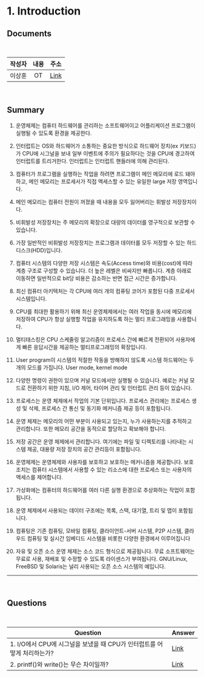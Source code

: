 #  1. Introduction

##  Documents

<br>

| 작성자 | 내용 | 주소 |
|:----:|:-----:|:-----:|
| 이상훈 | OT | [Link](../introduction/pdf/PPT.pdf)|

<br>

##  Summary


1. 운영체제는 컴퓨터 하드웨어를 관리하는 소프트웨어이고 어플리케이션 프로그램이 실행될 수 있도록 환경을 제공한다.

2. 인터럽트는 OS와 하드웨어가 소통하는 중요한 방식으로 하드웨어 장치(ex 키보드)가 CPU에 시그널을 보내 일부 이벤트에 주의가 필요하다는 것을 CPU에 경고하여 인터럽트를 트리거한다. 인터럽트는 인터럽트 핸들러에 의해 관리된다.

3. 컴퓨터가 프로그램을 실행하는 작업을 하려면 프로그램이 메인 메모리에 로드 돼야하고,
메인 메모리는 프로세서가 직접 액세스할 수 있는 유일한 large 저장 영역입니다.

4. 메인 메모리는 컴퓨터 전원이 꺼졌을 때 내용을 모두 잃어버리는 휘발성 저장장치이다.

5. 비휘발성 저장장치는 주 메모리의 확장으로 대량의 데이터를 영구적으로 보관할 수 있습니다.

6. 가장 일반적인 비휘발성 저장장치는 프로그램과 데이터를 모두 저장할 수 있는 하드디스크(HDD)입니다.

7. 컴퓨터 시스템의 다양한 저장 시스템은 속도(Access time)와 비용(cost)에 따라 계층 구조로 구성할 수 있습니다.
더 높은 레벨은 비싸지만 빠릅니다. 계층 아래로 이동하면 일반적으로 bit당 비용은 감소하는 반면
접근 시간은 증가합니다.

8. 최신 컴퓨터 아키텍처는 각 CPU에 여러 개의 컴퓨팅 코어가 포함된 다중 프로세서 시스템입니다.

9. CPU를 최대한 활용하기 위해 최신 운영체제에서는 여러 작업을 동시에 메모리에 저장하여 CPU가 항상 실행할 작업을 유지하도록 하는 멀티 프로그래밍을 사용합니다.

10. 멀티태스킹은 CPU 스케줄링 알고리즘이 프로세스 간에 빠르게 전환되어 사용자에게 빠른 응답시간을 제공하는 멀티프로그래밍의 확장입니다.

11. User program이 시스템의 적절한 작동을 방해하지 않도록 시스템 하드웨어는 두개의 모드를 가집니다. User mode, kernel mode

12. 다양한 명령이 권한이 있으며 커널 모드에서만 실행될 수 있습니다. 예로는 커널 모드로 전환하기 위한 지침, I/O 제어, 타이머 관리 및 인터럽트 관리 등이 있습니다.

13. 프로세스는 운영 체제에서 작업의 기본 단위입니다. 프로세스 관리에는 프로세스 생성 및 삭제, 프로세스 간 통신 및 동기화 메커니즘 제공 등이 포함됩니다.

14. 운영 체제는 메모리의 어떤 부분이 사용되고 있는지, 누가 사용하는지를 추적하고 관리합니다.
또한 메모리 공간을 동적으로 할당하고 확보해야 합니다.

15. 저장 공간은 운영 체제에서 관리합니다. 여기에는 파일 및 디렉토리를 나타내는 시스템 제공, 대용량 저장 장치의 공간 관리등이 포함됩니다.

16. 운영체제는 운영체제와 사용자를 보호하고 보호하는 메커니즘을 제공합니다.
보호 조치는 컴퓨터 시스템에서 사용할 수 있는 리소스에 대한 프로세스 또는 사용자의 액세스를 제어합니다.

17. 가상화에는 컴퓨터의 하드웨어를 여러 다른 실행 환경으로 추상화하는 작업이 포함됩니다.

18. 운영 체제에서 사용되는 데이터 구조에는 목록, 스택, 대기열, 트리 및 맵이 포함됩니다.

19. 컴퓨팅은 기존 컴퓨팅, 모바일 컴퓨팅, 클라이언트-서버 시스템, P2P 시스템, 클라우드 컴퓨팅 및 실시간 임베디드 시스템을 비롯한 다양한 환경에서 이루어집니다

20. 자유 및 오픈 소스 운영 체제는 소스 코드 형식으로 제공됩니다. 무료 소프트웨어는 무료로 사용, 재배포 및 수정할 수 있도록 라이센스가 부여됩니다. GNU/Linux, FreeBSD 및 Solaris는 널리 사용되는 오픈 소스 시스템의 예입니다.

--------------------------------------
<br>

##  Questions


<br>

|Question|Answer|
|--------------|--------------|
|1. I/O에서  CPU에 시그널을 보냈을 때 CPU가 인터럽트를 어떻게 처리하는가?| [Link]()|
|2. printf()와 write()는 무슨 차이일까? | [Link]()|
